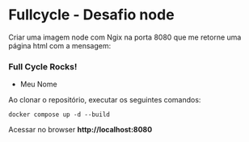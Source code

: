 # Fullcycle - Desafio node

Criar uma imagem node com Ngix na porta 8080 que me retorne uma página html com a mensagem:

### Full Cycle Rocks!

-  Meu Nome

Ao clonar o repositório, executar os seguintes comandos:

`docker compose up -d --build`

Acessar no browser **http://localhost:8080**
